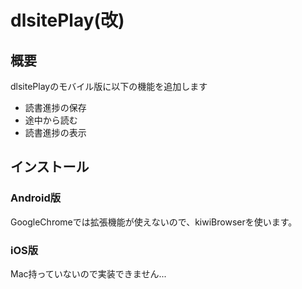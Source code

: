 # dlsitePlay(改)
## 概要
dlsitePlayのモバイル版に以下の機能を追加します
- 読書進捗の保存
- 途中から読む
- 読書進捗の表示

## インストール
### Android版
GoogleChromeでは拡張機能が使えないので、kiwiBrowserを使います。


### iOS版
Mac持っていないので実装できません...